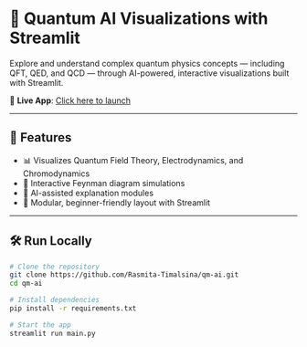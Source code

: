 # 🌌 Quantum AI Visualizations with Streamlit

Explore and understand complex quantum physics concepts — including QFT, QED, and QCD — through AI-powered, interactive visualizations built with Streamlit.

🚀 **Live App**: [Click here to launch](https://rasmin-qm-ai.streamlit.app/)

---

## 🧠 Features

- 📊 Visualizes Quantum Field Theory, Electrodynamics, and Chromodynamics
- 🔬 Interactive Feynman diagram simulations
- 🤖 AI-assisted explanation modules
- 🧱 Modular, beginner-friendly layout with Streamlit

---

## 🛠️ Run Locally

```bash
# Clone the repository
git clone https://github.com/Rasmita-Timalsina/qm-ai.git
cd qm-ai

# Install dependencies
pip install -r requirements.txt

# Start the app
streamlit run main.py

